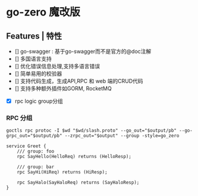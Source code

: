 # go-zero 魔改版

## Features | 特性

- [] go-swagger : 基于go-swagger而不是官方的@doc注解
- [] 多国语言支持
- [] 优化错误信息处理,支持多语言错误
- [] 简单易用的校验器
- [] 支持代码生成，生成API,RPC 和 web 端的CRUD代码
- [] 支持多种额外插件如GORM, RocketMQ
- [X] rpc logic group分组


### RPC 分组
```shell
goctls rpc protoc -I $wd "$wd/slash.proto" --go_out="$output/pb" --go-grpc_out="$output/pb" --zrpc_out="$output" --group -style=go_zero
```


```protobu
service Greet {
    /// group: foo
    rpc SayHello(HelloReq) returns (HelloResp);
    
    /// group: bar
    rpc SayHi(HiReq) returns (HiResp);
    
    rpc SayHalo(SayHaloReq) returns (SayHaloResp);
}
```